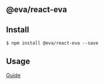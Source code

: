 ## @eva/react-eva

## Install

```
$ npm install @eva/react-eva --save
```

## Usage

[Guide](https://yuque.com/eva/react-eva/quickstart)
